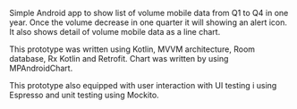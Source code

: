 Simple Android app to show list of volume mobile data from Q1 to Q4 in one year. Once the volume decrease in one quarter it will showing an alert icon. 
It also shows detail of volume mobile data as a line chart. 

This prototype was written using Kotlin, MVVM architecture, Room database, Rx Kotlin and Retrofit. 
Chart was written by using MPAndroidChart.

This prototype also equipped with user interaction with UI testing i using Espresso and unit testing using Mockito. 
